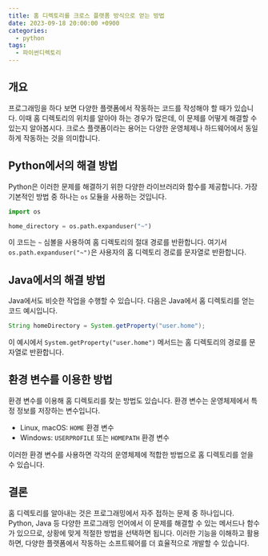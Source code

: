 ```yaml
---
title: 홈 디렉토리를 크로스 플랫폼 방식으로 얻는 방법
date: 2023-09-18 20:00:00 +0900
categories:
  - python
tags:
  - 파이썬디렉토리
---
```


## 개요

프로그래밍을 하다 보면 다양한 플랫폼에서 작동하는 코드를 작성해야 할 때가 있습니다. 이때 홈 디렉토리의 위치를 알아야 하는 경우가 많은데, 이 문제를 어떻게 해결할 수 있는지 알아봅시다. 크로스 플랫폼이라는 용어는 다양한 운영체제나 하드웨어에서 동일하게 작동하는 것을 의미합니다.

## Python에서의 해결 방법

Python은 이러한 문제를 해결하기 위한 다양한 라이브러리와 함수를 제공합니다. 가장 기본적인 방법 중 하나는 `os` 모듈을 사용하는 것입니다.

```python
import os

home_directory = os.path.expanduser("~")
```

이 코드는 `~` 심볼을 사용하여 홈 디렉토리의 절대 경로를 반환합니다. 여기서 `os.path.expanduser("~")`은 사용자의 홈 디렉토리 경로를 문자열로 반환합니다.

## Java에서의 해결 방법

Java에서도 비슷한 작업을 수행할 수 있습니다. 다음은 Java에서 홈 디렉토리를 얻는 코드 예시입니다.

```java
String homeDirectory = System.getProperty("user.home");
```

이 예시에서 `System.getProperty("user.home")` 메서드는 홈 디렉토리의 경로를 문자열로 반환합니다.

## 환경 변수를 이용한 방법

환경 변수를 이용해 홈 디렉토리를 찾는 방법도 있습니다. 환경 변수는 운영체제에서 특정 정보를 저장하는 변수입니다.

- Linux, macOS: `HOME` 환경 변수
- Windows: `USERPROFILE` 또는 `HOMEPATH` 환경 변수

이러한 환경 변수를 사용하면 각각의 운영체제에 적합한 방법으로 홈 디렉토리를 얻을 수 있습니다.

## 결론

홈 디렉토리를 알아내는 것은 프로그래밍에서 자주 접하는 문제 중 하나입니다. Python, Java 등 다양한 프로그래밍 언어에서 이 문제를 해결할 수 있는 메서드나 함수가 있으므로, 상황에 맞게 적절한 방법을 선택하면 됩니다. 이러한 기능을 이해하고 활용하면, 다양한 플랫폼에서 작동하는 소프트웨어를 더 효율적으로 개발할 수 있습니다.